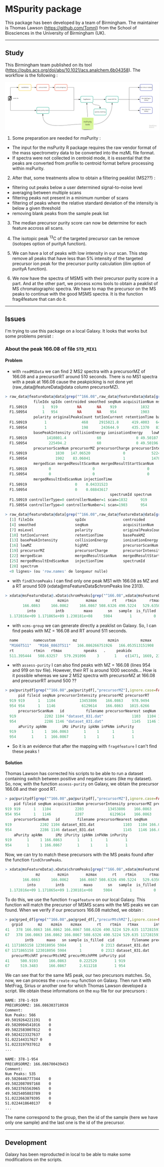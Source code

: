 # MSpurity package

This package has been developed by a team of Birmingham. The maintainer is Thomas Lawson (https://github.com/Tomnl) from the School of Biosciences in the University of Birmingham (UK).


***
## Study
This Birmingham team published on its tool (https://pubs.acs.org/doi/abs/10.1021/acs.analchem.6b04358).
The workflow is the following :

![Workflow msPurity](https://github.com/jsaintvanne/MyMSMSstudy/blob/develop/MSpurity/Workflow%20for%20MSMS%20-%20Birmingham%20msPurity.jpg?raw=true)

1. Some preparation are needed for msPurity :
  - The input for the msPurity R package requires the raw vendor format of the mass spectrometry data to be converted into the mzML file format.
  - If spectra were not collected in centroid mode, it is essential that the peaks are converted from profile to centroid format before processing within msPurity.

2. After that, some treatments allow to obtain a filtering peaklist (MS2??) :
  - filtering out peaks below a user determined signal-to-noise level
  - averaging between multiple scans
  - filtering peaks not present in a minimum number of scans
  - filtering of peaks where the relative standard deviation of the intensity is below a given threshold
  - removing blank peaks from the sample peak list

3. The median precursor purity score can now be determine for each feature accross all scans.

4. The isotopic peak <sup>13</sup>C of the targeted precursor can be remove (isotopes option of purityA function).

5. We can have a lot of peaks with low intensity in our scan. This step remove all peaks that have less than 5% intensity of the targeted precursor ion peak for the precursor purity calculation (ilim option of purityA function).

6. We now have the spectra of MSMS with their precursor purity score in a part. And at the other part, we process xcms tools to obtain a peaklist of MS chromatographic spectra. We have to map the precursor on the MS peaks to continue with the good MSMS spectra. It is the function frag4feature that can do it.


***
## Issues
I'm trying to use this package on a local Galaxy. It looks that works but some problems persist :

### About the peak 166.08 of file `STD_MIX1`
#### Problem

- with `readMSData` we can find 2 MS2 spectra with a precursorMZ of 166.08 and a precursorRT around 510 seconds. There is no MS1 spectra with a peak at 166.08 cause the peakpicking is not done yet (raw_data@featureData@data column precursorMZ).
```R
> raw_data@featureData@data[grep("^166.08",raw_data@featureData@data[grep("^2",raw_data@featureData@data[,"msLevel"],ignore.case=FALSE),"precursorMZ"],ignore.case=FALSE),]
             fileIdx spIdx centroided smoothed seqNum acquisitionNum msLevel
  F1.S0919       1   919         NA       NA    919           1832       2
  F1.S0954       1   954         NA       NA    954           1903       2
             polarity originalPeaksCount totIonCurrent retentionTime basePeakMZ
  F1.S0919        1                468     2915821.8      419.4003   64.92744
  F1.S0954        1                198      243644.9      435.1370   83.06045
             basePeakIntensity collisionEnergy ionisationEnergy    lowMZ   highMZ
  F1.S0919         1410801.4              60                0 49.50187 171.7143
  F1.S0954          225494.2              60                0 49.50196 106.0574
             precursorScanNum precursorMZ precursorCharge precursorIntensity
  F1.S0919             1830   147.06520               0            5224680
  F1.S0954             1902    83.06041               1            1478174
             mergedScan mergedResultScanNum mergedResultStartScanNum
  F1.S0919          0                   0                        0
  F1.S0954          0                   0                        0
             mergedResultEndScanNum injectionTime
  F1.S0919                      0    0.04331523
  F1.S0954                      0    0.08843617
                                                spectrumId spectrum
  F1.S0919 controllerType=0 controllerNumber=1 scan=1832      919
  F1.S0954 controllerType=0 controllerNumber=1 scan=1903      954
```
```R
> raw_data@featureData@data[grep("^166.08",raw_data@featureData@data[grep("^1",raw_data@featureData@data[,"msLevel"],ignore.case=FALSE),"basePeakMZ"],ignore.case=FALSE),]
  [1] fileIdx                   spIdx                 centroided
  [4] smoothed                  seqNum                acquisitionNum
  [7] msLevel                   polarity              originalPeaksCount
  [10] totIonCurrent            retentionTime         basePeakMZ
  [13] basePeakIntensity        collisionEnergy       ionisationEnergy
  [16] lowMZ                    highMZ                precursorScanNum
  [19] precursorMZ              precursorCharge       precursorIntensity
  [22] mergedScan               mergedResultScanNum   mergedResultStartScanNum
  [25] mergedResultEndScanNum   injectionTime         spectrumId
  [28] spectrum
  <0 lignes> (ou 'row.names' de longueur nulle)
```
- with `findChromPeaks` I can find only one peak MS1 with 166.08 as MZ and a RT around 509 (xdata@msFeatureData$chromPeaks line 2313).
```R
> xdata@msFeatureData@.xData$chromPeaks[grep("^166.08",xdata@msFeatureData@.xData$chromPeaks[,"mz"],ignore.case=FALSE),]
              mz        mzmin        mzmax       rt    rtmin      rtmax
        166.0863     166.0862     166.0867 508.6326 490.5224   529.6350
          into         intb         maxo       sn   sample  is_filled
  1.172816e+09 1.171865e+09 1.230181e+08     5984        1          0
```
- with `xcms-group` we can generate directly a peaklist on Galaxy. So, I can find peaks with MZ = 166.08 and RT around 511 seconds.
```R
  name	     namecustom	       mz	           mzmin	      mzmax
  "M166T511"   "M166_0863T511"   166.086266751926   166.053513151908   166.14401815256
  rt	     rtmin	 rtmax	        npeaks   .	   peakidx
  511.395444   508.63257   579.291096     3       1    c(1471, 1669, 2313)
```
- with `assess-purity` I can also find peaks with MZ = 166.08 (lines 954 and 919 on tsv file). However, their RT is around 1000 seconds... How is it possible whereas we saw 2 MS2 spectra with precursorMZ at 166.08 and precursorRT around 500 ??
```R
> pa@puritydf[grep("^166.08",pa@puritydf[,"precursorMZ"],ignore.case=FALSE),]
      pid fileid seqNum precursorIntensity precursorMZ precursorRT
  919 919      1   1104           13453806    166.0863    978.9494
  954 954      1   1146            6129614    166.0863   1015.6266
      precursorScanNum   id          filename precursorNearest seqNum      aMz
  919             2202 1104 "dataset_831.dat"             1103   1104 166.0863
  954             2286 1146 "dataset_831.dat"             1145   1146 166.0867
      aPurity apkNm       iMz iPurity ipkNm inPkNm inPurity
  919       1     1  166.0863       1     1      1        1
  954       1     1  166.0867       1     1      1        1
```
- So it is an evidence that after the mapping with `frag4feature` I can't find these peaks !

#### Solution

Thomas Lawson has corrected his scripts to be able to run a dataset containing switch between positive and negative scans (like my dataset). So, now, with the function `assess-purity` on Galaxy, we obtain the precursor 166.08 and their good RT.
```R
> pa@puritydf[grep("^166.08",pa@puritydf[,"precursorMZ"],ignore.case=FALSE),]
    pid fileid seqNum acquisitionNum precursorIntensity precursorMZ precursorRT
919 919      1   1104           2203           13453806    166.0863    500.9193
954 954      1   1146           2287            6129614    166.0863    519.3483
    precursorScanNum   id        filename precursorNearest seqNum      aMz
919             2202 1104 dataset_831.dat             1103   1104 166.0863
954             2286 1146 dataset_831.dat             1145   1146 166.0867
    aPurity apkNm      iMz iPurity ipkNm inPkNm inPurity
919       1     1 166.0863       1     1      1        1
954       1     1 166.0867       1     1      1        1
```
Now, we can try to match these precursors with the MS peaks found after the function `findChromPeaks`.
```R
> xdata@msFeatureData@.xData$chromPeaks[grep("^166.08",xdata@msFeatureData@.xData$chromPeaks[,"mz"],ignore.case=FALSE),]
              mz        mzmin        mzmax       rt    rtmin      rtmax
        166.0863     166.0862     166.0867 508.6326 490.5224   529.6350
          into         intb         maxo       sn   sample  is_filled
  1.172816e+09 1.171865e+09 1.230181e+08     5984        1          0
```
To do this, we use the function `frag4feature` on our local Galaxy. This function will match the precursor of MSMS scans with the MS peaks we can found. When we verify if our precursors 166.08 matched, we obtain :
```R
> pa@grped_df[grep("^166.08",pa@grped_df[,"precurMtchMZ"],ignore.case=FALSE),]
   grpid       mz    mzmin    mzmax       rt    rtmin   rtmax       into
41   378 166.0863 166.0862 166.0867 508.6326 490.5224 529.635 1172815917
67   378 166.0863 166.0862 166.0867 508.6326 490.5224 529.635 1172815917
         intb      maxo   sn sample is_filled  cid        filename precurMtchID
41 1171865158 123018056 5984      1         0 2313 dataset_831.dat         1104
67 1171865158 123018056 5984      1         0 2313 dataset_831.dat         1146
   precurMtchRT precurMtchMZ precurMtchPPM inPurity pid
41     500.9193     166.0863      0.222529        1 919
67     519.3483     166.0867      2.611218        1 954
```
We can see that for the same MS peak, our two precursors matches. So, now, we can process the `create-msp` function on Galaxy. Then run it with MetFrag, Sirius or another one for which Thomas Lawson developed a script. We obtain these informations on the `msp` file for our precursors :
```
NAME: 378-1-919
PRECURSORMZ: 166.086303710938
Comment:
Num Peaks: 566
49.5019264221191	0
49.5020904541016	0
49.5022583007812	0
49.5024223327637	0
51.022144317627	0
51.0223197937012	0
...

NAME: 378-1-954
PRECURSORMZ: 166.086700439453
Comment:
Num Peaks: 535
49.5020446777344	0
49.5022087097168	0
49.5023765563965	0
49.5025405883789	0
51.0222663879395	0
51.0224418640137	0
...
```
The name correspond to the group, then the id of the sample (here we have only one sample) and the last one is the id of the precursor.

***
## Development
Galaxy has been reproducted in local to be able to make some modifications on the scripts.
